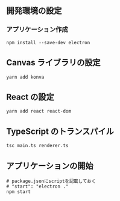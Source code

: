 ## 開発環境の設定

### アプリケーション作成

```shell script
npm install --save-dev electron
```

## Canvas ライブラリの設定

```shell script
yarn add konva
```

## React の設定

```shell script
yarn add react react-dom
```

## TypeScript のトランスパイル

```shell script
tsc main.ts renderer.ts

```

## アプリケーションの開始

```shell script
# package.jsonにscriptを記載しておく
# "start": "electron ."
npm start
```
